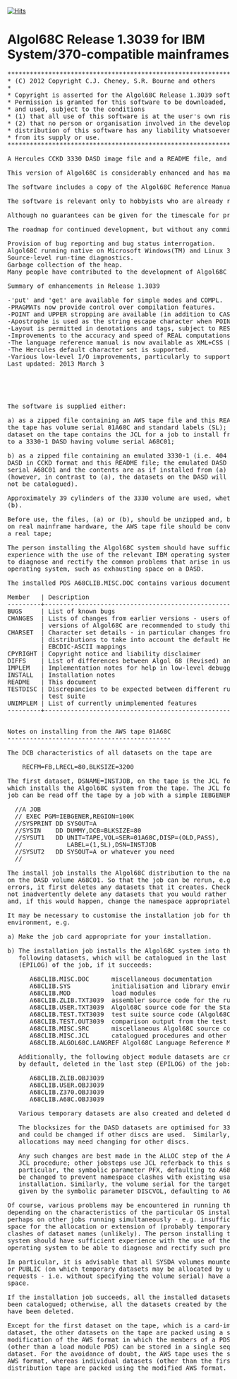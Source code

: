 [![Hits](https://hits.seeyoufarm.com/api/count/incr/badge.svg?url=https%3A%2F%2Fgithub.com%2Fmoshix%2Falgol68c&count_bg=%2379C83D&title_bg=%23555555&icon=&icon_color=%23E7E7E7&title=hits&edge_flat=true)](https://hits.seeyoufarm.com)

Algol68C Release 1.3039 for IBM System/370-compatible mainframes
================================================================
<pre>
***********************************************************************
* (C) 2012 Copyright C.J. Cheney, S.R. Bourne and others              *
*                                                                     *
* Copyright is asserted for the Algol68C Release 1.3039 software.     *
* Permission is granted for this software to be downloaded, installed *
* and used, subject to the conditions                                 *
* (1) that all use of this software is at the user's own risk and     *
* (2) that no person or organisation involved in the development or   *
* distribution of this software has any liability whatsoever arising  *
* from its supply or use.                                             *
***********************************************************************

A Hercules CCKD 3330 DASD image file and a README file, and an AWS tape image and a README file. Only one of these two alternative files is required.

This version of Algol68C is considerably enhanced and has many bugs fixed compared to the version that has been available "in the wild" for many years. It corresponds (approximately) to that in use at Cambridge University's academic computing service on its IBM 3084 in 1995. Many of those enhancements were to reduce the number of incompatibilities between Algol68C and the language defined by the Revised Report on the Algorithmic Language Algol 68 (Van Wijngaarden et al., 1975), and to support the Report on the Standard Hardware Representation for ALGOL 68 (Hansen and Boom, 1976).

The software includes a copy of the Algol68C Reference Manual (in XHTML with CSS, enabling it to be displayed in modern web browsers).

The software is relevant only to hobbyists who are already running an earlier version; it is not intended for "production use". It is provided on the conditions that all use of the software is at the user's own risk and no person or organisation can be held liable in any way for any outcome arising from use of the software.

Although no guarantees can be given for the timescale for providing fixes, if at all, bug reports will be appreciated and can be emailed to ( email is lost ???)

The roadmap for continued development, but without any commitment to timescales, is:

Provision of bug reporting and bug status interrogation.
Algol68C running native on Microsoft Windows(TM) and Linux 32-bit platforms.
Source-level run-time diagnostics.
Garbage collection of the heap.
Many people have contributed to the development of Algol68C over the years, of whom a few are mentioned in the Wikipedia article on Algol68C. The contributions of all of them are acknowledged with thanks.

Summary of enhancements in Release 1.3039
         
-'put' and 'get' are available for simple modes and COMPL.
-PRAGMATs now provide control over compilation features.
-POINT and UPPER stropping are available (in addition to CASESTROP and QUOTESTROP).
-Apostrophe is used as the string escape character when POINT or UPPER stropping is in effect.
-Layout is permitted in denotations and tags, subject to RESTRICTTDF and NORESTRICTTDF pragmats.
-Improvements to the accuracy and speed of REAL computations and the conversion of REAL values to/from STRINGs.
-The language reference manual is now available as XML+CSS (which can be displayed in modern web browsers) with hyperlinked crossreferences (using XLINK).
-The Hercules default character set is supported.
-Various low-level I/O improvements, particularly to support for TSO terminals and in changes to the defaults for unit record and DASD output.
Last updated: 2013 March 3




         
The software is supplied either:

a) as a zipped file containing an AWS tape file and this README file;
the tape has volume serial 01A68C and standard labels (SL); the first
dataset on the tape contains the JCL for a job to install from the tape
to a 3330-1 DASD having volume serial A68C01;

b) as a zipped file containing an emulated 3330-1 (i.e. 404 cylinders)
DASD in CCKD format and this README file; the emulated DASD has volume
serial A68C01 and the contents are as if installed from (a) above
(however, in contrast to (a), the datasets on the DASD will obviously
not be catalogued).

Approximately 39 cylinders of the 3330 volume are used, whether (a) or
(b).

Before use, the files, (a) or (b), should be unzipped and, before use
on real mainframe hardware, the AWS tape file should be converted to
a real tape;

The person installing the Algol68C system should have sufficient
experience with the use of the relevant IBM operating system to be able
to diagnose and rectify the common problems that arise in using the
operating system, such as exhausting space on a DASD.

The installed PDS A68CLIB.MISC.DOC contains various documents:

Member   | Description
---------+------------------------------------------------------------
BUGS     | List of known bugs
CHANGES  | Lists of changes from earlier versions - users of previous
         | versions of Algol68C are recommended to study this document
CHARSET  | Character set details - in particular changes from previous
         | distributions to take into account the default Hercules
         | EBCDIC-ASCII mappings
CPYRIGHT | Copyright notice and liability disclaimer
DIFFS    | List of differences between Algol 68 (Revised) and Algol68C
IMPLEM   | Implementation notes for help in low-level debugging
INSTALL  | Installation notes
README   | This document
TESTDISC | Discrepancies to be expected between different runs of the
         | test suite
UNIMPLEM | List of currently unimplemented features
---------+------------------------------------------------------------


Notes on installing from the AWS tape 01A68C
--------------------------------------------

The DCB characteristics of all datasets on the tape are

    RECFM=FB,LRECL=80,BLKSIZE=3200

The first dataset, DSNAME=INSTJOB, on the tape is the JCL for the job 
which installs the Algol68C system from the tape. The JCL for the install
job can be read off the tape by a job with a simple IEBGENER job step:

  //A JOB
  // EXEC PGM=IEBGENER,REGION=100K
  //SYSPRINT DD SYSOUT=A
  //SYSIN    DD DUMMY,DCB=BLKSIZE=80
  //SYSUT1   DD UNIT=TAPE,VOL=SER=01A68C,DISP=(OLD,PASS),
  //            LABEL=(1,SL),DSN=INSTJOB
  //SYSUT2   DD SYSOUT=A or whatever you need
  //

The install job installs the Algol68C distribution to the namespace A68CLIB
on the DASD volume A68C01. So that the job can be rerun, e.g. after correcting
errors, it first deletes any datasets that it creates. Check that this will
not inadvertently delete any datasets that you would rather not have deleted
and, if this would happen, change the namespace appropriately.

It may be necessary to customise the installation job for the local
environment, e.g.

a) Make the job card appropriate for your installation.

b) The installation job installs the Algol68C system into the
   following datasets, which will be catalogued in the last step
   (EPILOG) of the job, if it succeeds:

      A68CLIB.MISC.DOC      miscellaneous documentation
      A68CLIB.SYS           initialisation and library environments
      A68CLIB.MOD           load modules
      A68CLIB.ZLIB.TXT3039  assembler source code for the run-time system
      A68CLIB.USER.TXT3039  Algol68C source code for the Standard Prelude
      A68CLIB.TEST.TXT3039  test suite source code (Algol68C)
      A68CLIB.TEST.OUT3039  comparison output from the test suite
      A68CLIB.MISC.SRC      miscellaneous Algol68C source code
      A68CLIB.MISC.JCL      catalogued procedures and other JCL
      A68CLIB.ALGOL68C.LANGREF Algol68C Language Reference Manual

   Additionally, the following object module datasets are created and are,
   by default, deleted in the last step (EPILOG) of the job:

      A68CLIB.ZLIB.OBJ3039
      A68CLIB.USER.OBJ3039
      A68CLIB.Z370.OBJ3039
      A68CLIB.A68C.OBJ3039

   Various temporary datasets are also created and deleted during the job.

   The blocksizes for the DASD datasets are optimised for 3330 discs
   and could be changed if other discs are used.  Similarly, the space
   allocations may need changing for other discs.

   Any such changes are best made in the ALLOC step of the ALLOC inline
   JCL procedure; other jobsteps use JCL referback to this step. In
   particular, the symbolic parameter PFX, defaulting to A68CLIB, may
   be changed to prevent namespace clashes with existing usage at the
   installation. Similarly, the volume serial for the target DASD is
   given by the symbolic parameter DISCVOL, defaulting to A68C01.

Of course, various problems may be encountered in running the install job,
depending on the characteristics of the particular OS installation and
perhaps on other jobs running simultaneously - e.g. insufficient DASD
space for the allocation or extension of (probably temporary) datasets,
clashes of dataset names (unlikely). The person installing the Algol68C
system should have sufficient experience with the use of the relevant IBM
operating system to be able to diagnose and rectify such problems.

In particular, it is advisable that all SYSDA volumes mounted as STORAGE
or PUBLIC (on which temporary datasets may be allocated by unspecific
requests - i.e. without specifying the volume serial) have adequate spare
space.

If the installation job succeeds, all the installed datasets will have
been catalogued; otherwise, all the datasets created by the job will
have been deleted.

Except for the first dataset on the tape, which is a card-image PS
dataset, the other datasets on the tape are packed using a simple
modification of the AWS format in which the members of a PDS
(other than a load module PDS) can be stored in a single sequential
dataset. For the avoidance of doubt, the AWS tape uses the standard
AWS format, whereas individual datasets (other than the first) on the
distribution tape are packed using the modified AWS format.

</pre>
